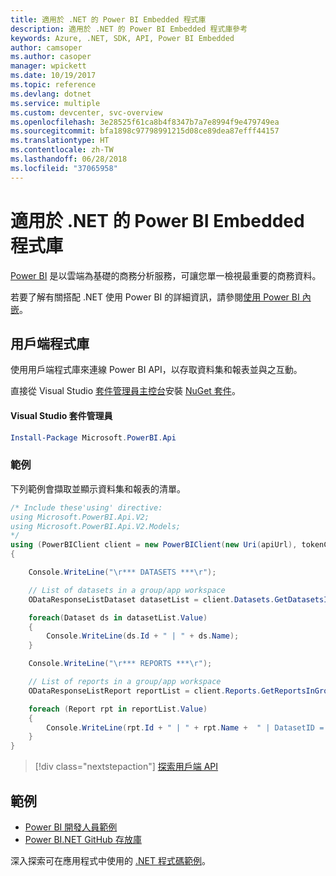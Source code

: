 ```yaml
---
title: 適用於 .NET 的 Power BI Embedded 程式庫
description: 適用於 .NET 的 Power BI Embedded 程式庫參考
keywords: Azure, .NET, SDK, API, Power BI Embedded
author: camsoper
ms.author: casoper
manager: wpickett
ms.date: 10/19/2017
ms.topic: reference
ms.devlang: dotnet
ms.service: multiple
ms.custom: devcenter, svc-overview
ms.openlocfilehash: 3e28525f61ca8b4f8347b7a7e8994f9e479749ea
ms.sourcegitcommit: bfa1898c97798991215d08ce89dea87efff44157
ms.translationtype: HT
ms.contentlocale: zh-TW
ms.lasthandoff: 06/28/2018
ms.locfileid: "37065958"
---
```

# <a name="power-bi-embedded-libraries-for-net"></a>適用於 .NET 的 Power BI Embedded 程式庫

[Power BI](https://powerbi.microsoft.com/) 是以雲端為基礎的商務分析服務，可讓您單一檢視最重要的商務資料。

若要了解有關搭配 .NET 使用 Power BI 的詳細資訊，請參閱[使用 Power BI 內嵌](https://powerbi.microsoft.com/en-us/documentation/powerbi-developer-embedding/)。

## <a name="client-library"></a>用戶端程式庫

使用用戶端程式庫來連線 Power BI API，以存取資料集和報表並與之互動。

直接從 Visual Studio [套件管理員主控台][PackageManager]安裝 [NuGet 套件](https://www.nuget.org/packages/Microsoft.PowerBI.Api)。

#### <a name="visual-studio-package-manager"></a>Visual Studio 套件管理員

```powershell
Install-Package Microsoft.PowerBI.Api
```

### <a name="example"></a>範例

下列範例會擷取並顯示資料集和報表的清單。

```csharp
/* Include these'using' directive:
using Microsoft.PowerBI.Api.V2;
using Microsoft.PowerBI.Api.V2.Models;
*/
using (PowerBIClient client = new PowerBIClient(new Uri(apiUrl), tokenCredentials))
{

    Console.WriteLine("\r*** DATASETS ***\r");

    // List of datasets in a group/app workspace
    ODataResponseListDataset datasetList = client.Datasets.GetDatasetsInGroup(groupId);

    foreach(Dataset ds in datasetList.Value)
    {
        Console.WriteLine(ds.Id + " | " + ds.Name);
    }

    Console.WriteLine("\r*** REPORTS ***\r");

    // List of reports in a group/app workspace
    ODataResponseListReport reportList = client.Reports.GetReportsInGroup(groupId);

    foreach (Report rpt in reportList.Value)
    {
        Console.WriteLine(rpt.Id + " | " + rpt.Name +  " | DatasetID = " + rpt.DatasetId);
    }
}
```

> [!div class="nextstepaction"]
> [探索用戶端 API](https://powerbi.microsoft.com/documentation/powerbi-developer-rest-api-reference/)

## <a name="samples"></a>範例

* [Power BI 開發人員範例](https://github.com/Microsoft/PowerBI-Developer-Samples)
* [Power BI.NET GitHub 存放庫](https://github.com/Microsoft/PowerBI-CSharp)

深入探索可在應用程式中使用的 [.NET 程式碼範例](https://azure.microsoft.com/resources/samples/?platform=dotnet)。

[PackageManager]: https://docs.microsoft.com/nuget/tools/package-manager-console
